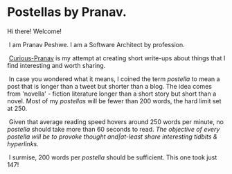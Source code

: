 # Postellas by Pranav.

Hi there! Welcome!

​	I am Pranav Peshwe. I am a Software Architect by profession.

​	[Curious-Pranav](http://curious-pranav.github.io/) is my attempt at creating short write-ups about things that I find interesting and worth sharing.

​	In case you wondered what it means, I coined the term *postella* to mean a post that is longer than a tweet but shorter than a blog. The idea comes from 'novella' - fiction literature longer than a short story but short than a novel. Most of my *postellas* will be fewer than 200 words, the hard limit set at 250.

​	Given that average reading speed hovers around 250 words per minute, no *postella* should take more than 60 seconds to read. *The objective of every postella will be to provoke thought and|at-least share interesting tidbits & hyperlinks.*

​	I surmise, 200 words per *postella* should be sufficient. This one took just 147!

